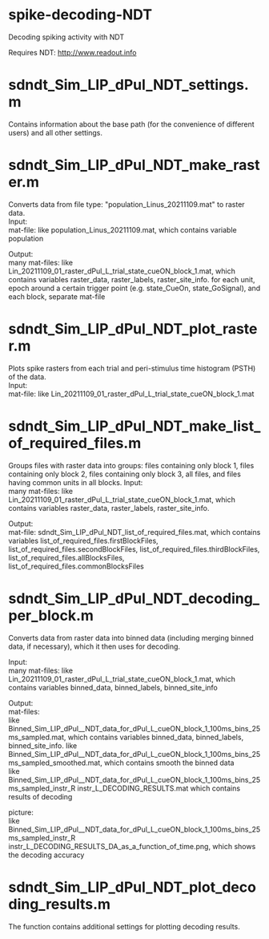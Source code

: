 # spike-decoding-NDT
Decoding spiking activity with NDT 

Requires NDT: http://www.readout.info

# sdndt_Sim_LIP_dPul_NDT_settings.m
Сontains information about the base path (for the convenience of different users) and all other settings.

# sdndt_Sim_LIP_dPul_NDT_make_raster.m
Converts data from file type: "population_Linus_20211109.mat" to raster data.                                                                                                                                
Input:                                                                                                                                                                                                                          
mat-file: like population_Linus_20211109.mat, which contains variable population   

Output:                                                                                                                                                                                                                               
many mat-files: like Lin_20211109_01_raster_dPul_L_trial_state_cueON_block_1.mat, which contains variables raster_data, raster_labels, raster_site_info. 
for each unit, epoch around a certain trigger point (e.g. state_CueOn, state_GoSignal), and each block, separate mat-file

# sdndt_Sim_LIP_dPul_NDT_plot_raster.m
Plots spike rasters from each trial and peri-stimulus time histogram (PSTH) of the data.                                                                                                                                     
Input:                                                                                                                                                                                                                      
mat-file: like Lin_20211109_01_raster_dPul_L_trial_state_cueON_block_1.mat                                             

# sdndt_Sim_LIP_dPul_NDT_make_list_of_required_files.m
Groups files with raster data into groups: files containing only block 1, files containing only block 2, files containing only block 3, all files, and files having common units in all blocks. 
Input:                                                                                                                                                                                                                           
many mat-files: like Lin_20211109_01_raster_dPul_L_trial_state_cueON_block_1.mat, which contains variables raster_data, raster_labels, raster_site_info. 

Output:                                                                                                                                                                                                       
mat-file: sdndt_Sim_LIP_dPul_NDT_list_of_required_files.mat, which contains variables list_of_required_files.firstBlockFiles, list_of_required_files.secondBlockFiles, list_of_required_files.thirdBlockFiles, list_of_required_files.allBlocksFiles, list_of_required_files.commonBlocksFiles                                                                                                                                           

# sdndt_Sim_LIP_dPul_NDT_decoding_per_block.m
Converts data from raster data into binned data (including merging binned data, if necessary), which it then uses for decoding.                                                                                                         

Input:                                                                                                                                                                                                                           
many mat-files: like Lin_20211109_01_raster_dPul_L_trial_state_cueON_block_1.mat,  which contains variables binned_data, binned_labels, binned_site_info   

Output:                                                                                                                                                                                                                                                     
mat-files:                                                                                                                                                                                                                
like Binned_Sim_LIP_dPul__NDT_data_for_dPul_L_cueON_block_1_100ms_bins_25ms_sampled.mat, which contains variables binned_data, binned_labels, binned_site_info.
like Binned_Sim_LIP_dPul__NDT_data_for_dPul_L_cueON_block_1_100ms_bins_25ms_sampled_smoothed.mat, which contains smooth the binned data                                                    
like Binned_Sim_LIP_dPul__NDT_data_for_dPul_L_cueON_block_1_100ms_bins_25ms_sampled_instr_R instr_L_DECODING_RESULTS.mat which contains results of decoding                                             

picture:                                                                                                                                                                                                                                                          
like Binned_Sim_LIP_dPul__NDT_data_for_dPul_L_cueON_block_1_100ms_bins_25ms_sampled_instr_R instr_L_DECODING_RESULTS_DA_as_a_function_of_time.png, which shows the decoding accuracy 

# sdndt_Sim_LIP_dPul_NDT_plot_decoding_results.m                   
The function contains additional settings for plotting decoding results.                    
